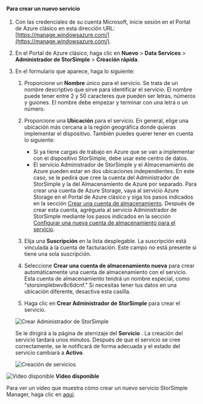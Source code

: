 <!--author=alkohli last changed:01/14/2016-->


#### <a name="to-create-a-new-service"></a>Para crear un nuevo servicio
1. Con las credenciales de su cuenta Microsoft, inicie sesión en el Portal de Azure clásico en esta dirección URL: [https://manage.windowsazure.com/](https://manage.windowsazure.com/).
2. En el Portal de Azure clásico, haga clic en **Nuevo** > **Data Services** > **Administrador de StorSimple** > **Creación rápida**.
3. En el formulario que aparece, haga lo siguiente:
   
   1. Proporcione un **Nombre** único para el servicio. Se trata de un nombre descriptivo que sirve para identificar el servicio. El nombre puede tener entre 2 y 50 caracteres que pueden ser letras, números y guiones. El nombre debe empezar y terminar con una letra o un número.
   2. Proporcione una **Ubicación** para el servicio. En general, elige una ubicación más cercana a la región geográfica donde quieras implementar el dispositivo. También puedes querer tener en cuenta lo siguiente: 
      
      * Si ya tiene cargas de trabajo en Azure que se van a implementar con el dispositivo StorSimple, debe usar este centro de datos.
      * El servicio Administrador de StorSimple y el Almacenamiento de Azure pueden estar en dos ubicaciones independientes. En este caso, se le pedirá que cree la cuenta del Administrador de StorSimple y la del Almacenamiento de Azure por separado. Para crear una cuenta de Azure Storage, vaya al servicio Azure Storage en el Portal de Azure clásico y siga los pasos indicados en la sección [Crear una cuenta de almacenamiento](../articles/storage/common/storage-create-storage-account.md#create-a-storage-account). Después de crear esta cuenta, agréguela al servicio Administrador de StorSimple mediante los pasos indicados en la sección [Configurar una nueva cuenta de almacenamiento para el servicio](../articles/storsimple/storsimple-deployment-walkthrough.md#configure-a-new-storage-account-for-the-service).
   3. Elija una **Suscripción** en la lista desplegable. La suscripción está vinculada a la cuenta de facturación. Este campo no está presente si tiene una sola suscripción.
   4. Seleccione **Crear una cuenta de almacenamiento nueva** para crear automáticamente una cuenta de almacenamiento con el servicio. Esta cuenta de almacenamiento tendrá un nombre especial, como "storsimplebwv8c6dcnf." Si necesitas tener tus datos en una ubicación diferente, desactiva esta casilla. 
   5. Haga clic en **Crear Administrador de StorSimple** para crear el servicio.
   
   ![Crear Administrador de StorSimple](./media/storsimple-create-new-service/HCS_CreateAService-include.png)
   
   Se le dirigirá a la página de aterrizaje del **Servicio** . La creación del servicio tardará unos minutos. Después de que el servicio se cree correctamente, se le notificará de forma adecuada y el estado del servicio cambiará a **Activo**.
   
   ![Creación de servicios](./media/storsimple-create-new-service/HCS_StorSimpleManagerServicePage-include.png)

![Vídeo disponible](./media/storsimple-create-new-service/Video_icon.png) **Vídeo disponible**

Para ver un vídeo que muestra cómo crear un nuevo servicio StorSimple Manager, haga clic en [aquí](https://azure.microsoft.com/documentation/videos/create-a-storsimple-manager-service/).

